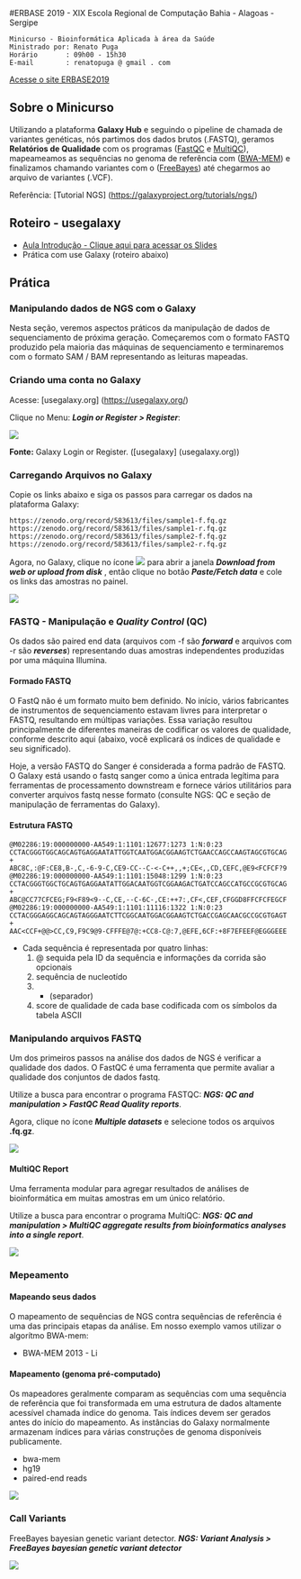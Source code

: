 #ERBASE 2019 - XIX Escola Regional de Computação Bahia - Alagoas - Sergipe

```
Minicurso - Bioinformática Aplicada à área da Saúde
Ministrado por: Renato Puga
Horário       : 09h00 - 15h30
E-mail        : renatopuga @ gmail . com 
```
[Acesse o site ERBASE2019](https://erbase2019.tecnojr.com.br/)

## Sobre o Minicurso

Utilizando a plataforma **Galaxy Hub** e seguindo o pipeline de chamada de variantes genéticas, nós partimos dos dados brutos (.FASTQ), geramos **Relatórios de Qualidade** com os programas ([FastQC](https://www.bioinformatics.babraham.ac.uk/projects/fastqc/) e [MultiQC](https://multiqc.info/)), mapeameamos as sequências no genoma de referência com ([BWA-MEM](https://github.com/lh3/bwa)) e finalizamos chamando variantes com o ([FreeBayes](https://github.com/ekg/freebayes)) até chegarmos ao arquivo de variantes (.VCF).

Referência: [Tutorial NGS] (https://galaxyproject.org/tutorials/ngs/)

## Roteiro - usegalaxy

* [Aula Introdução - Clique aqui para acessar os Slides](https://www.slideshare.net/RenatoPuga/erbase-2019-renato-puga/RenatoPuga/erbase-2019-renato-puga)
* Prática com use Galaxy (roteiro abaixo)

## Prática

### Manipulando dados de NGS com o Galaxy
Nesta seção, veremos aspectos práticos da manipulação de dados de sequenciamento de próxima geração. Começaremos com o formato FASTQ produzido pela maioria das máquinas de sequenciamento e terminaremos com o formato SAM / BAM representando as leituras mapeadas.


### Criando uma conta no Galaxy

Acesse: [usegalaxy.org] (https://usegalaxy.org/)

Clique no Menu: ***Login or Register > Register***:

<img src="https://github.com/renatopuga/erbase2019/blob/master/img/galaxy-register.png?raw=true">

**Fonte:** Galaxy Login or Register. ([usegalaxy] (usegalaxy.org))

### Carregando Arquivos no Galaxy

Copie os links abaixo e siga os passos para carregar os dados na plataforma Galaxy:

```
https://zenodo.org/record/583613/files/sample1-f.fq.gz
https://zenodo.org/record/583613/files/sample1-r.fq.gz
https://zenodo.org/record/583613/files/sample2-f.fq.gz
https://zenodo.org/record/583613/files/sample2-r.fq.gz
```

Agora, no Galaxy, clique no ícone <img src="https://github.com/renatopuga/erbase2019/blob/master/img/galaxy-load-data.png?raw=true"> para abrir a janela ***Download from web or upload from disk*** , então clique no botão ***Paste/Fetch data*** e cole os links das amostras no painel.

<img src="https://github.com/renatopuga/erbase2019/blob/master/img/galaxy-upload-fastq.png?raw=true">


### FASTQ - Manipulação e ***Quality Control*** (QC)

Os dados são paired end data (arquivos com -f são ***forward*** e arquivos com -r são ***reverses***) representando duas amostras independentes produzidas por uma máquina Illumina.

#### Formado FASTQ 

O FastQ não é um formato muito bem definido. No início, vários fabricantes de instrumentos de sequenciamento estavam livres para interpretar o FASTQ, resultando em múltipas variações. Essa variação resultou principalmente de diferentes maneiras de codificar os valores de qualidade, conforme descrito aqui (abaixo, você explicará os índices de qualidade e seu significado). 

Hoje, a versão FASTQ do Sanger é considerada a forma padrão de FASTQ. O Galaxy está usando o fastq sanger como a única entrada legítima para ferramentas de processamento downstream e fornece vários utilitários para converter arquivos fastq nesse formato (consulte NGS: QC e seção de manipulação de ferramentas do Galaxy).

#### Estrutura FASTQ

```
@M02286:19:000000000-AA549:1:1101:12677:1273 1:N:0:23
CCTACGGGTGGCAGCAGTGAGGAATATTGGTCAATGGACGGAAGTCTGAACCAGCCAAGTAGCGTGCAG
+
ABC8C,:@F:CE8,B-,C,-6-9-C,CE9-CC--C-<-C++,,+;CE<,,CD,CEFC,@E9<FCFCF?9
@M02286:19:000000000-AA549:1:1101:15048:1299 1:N:0:23
CCTACGGGTGGCTGCAGTGAGGAATATTGGACAATGGTCGGAAGACTGATCCAGCCATGCCGCGTGCAG
+
ABC@CC77CFCEG;F9<F89<9--C,CE,--C-6C-,CE:++7:,CF<,CEF,CFGGD8FFCFCFEGCF
@M02286:19:000000000-AA549:1:1101:11116:1322 1:N:0:23
CCTACGGGAGGCAGCAGTAGGGAATCTTCGGCAATGGACGGAAGTCTGACCGAGCAACGCCGCGTGAGT
+
AAC<CCF+@@>CC,C9,F9C9@9-CFFFE@7@:+CC8-C@:7,@EFE,6CF:+8F7EFEEF@EGGGEEE
```

-  Cada sequência é representada por quatro linhas:
	1. @ sequida pela ID da sequência e informações da corrida são opcionais
	2. sequência de nucleotído
	3. + (separador)
	4. score de qualidade de cada base codificada com os símbolos da tabela ASCII
		
### Manipulando arquivos FASTQ 

Um dos primeiros passos na análise dos dados de NGS é verificar a qualidade dos dados. O FastQC é uma ferramenta que permite avaliar a qualidade dos conjuntos de dados fastq.

Utilize a busca para encontrar o programa FASTQC: 
***NGS: QC and manipulation > FastQC Read Quality reports***.

Agora, clique no ícone ***Multiple datasets*** e selecione todos os arquivos **.fq.gz**.

<img src="https://github.com/renatopuga/erbase2019/blob/master/img/galaxy-fastqc-run.png?raw=true">

#### MultiQC Report

Uma ferramenta modular para agregar resultados de análises de bioinformática em muitas amostras em um único relatório.

Utilize a busca para encontrar o programa MultiQC: 
***NGS: QC and manipulation > MultiQC aggregate results from bioinformatics analyses into a single report***.

<img src="https://github.com/renatopuga/erbase2019/blob/master/img/galaxy-multiqc-run.png?raw=true">

### Mepeamento

#### Mapeando seus dados

O mapeamento de sequências de NGS contra sequências de referência é uma das principais etapas da análise. Em nosso exemplo vamos utilizar o algorítmo BWA-mem:

* BWA-MEM 2013 - Li

#### Mapeamento (genoma pré-computado)

Os mapeadores geralmente comparam as sequências com uma sequência de referência que foi transformada em uma estrutura de dados altamente acessível chamada índice do genoma. Tais índices devem ser gerados antes do início do mapeamento. As instâncias do Galaxy normalmente armazenam índices para várias construções de genoma disponíveis publicamente.

* bwa-mem
* hg19
* paired-end reads

<img src="https://github.com/renatopuga/erbase2019/blob/master/img/galaxy-bwa-run.png?raw=true">

### Call Variants

FreeBayes bayesian genetic variant detector.
***NGS: Variant Analysis > FreeBayes bayesian genetic variant detector***

<img src="https://github.com/renatopuga/erbase2019/blob/master/img/galaxy-freebayes-run?raw=true">
